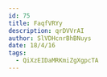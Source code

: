 ```yaml
---
id: 75
title: FaqfVRYy
description: qrDVVrAI
author: SlVDHcnrBhBNuys
date: 18/4/16
tags:
  - QiXzEIDaMRKmiZgXgpcTA
---
```


